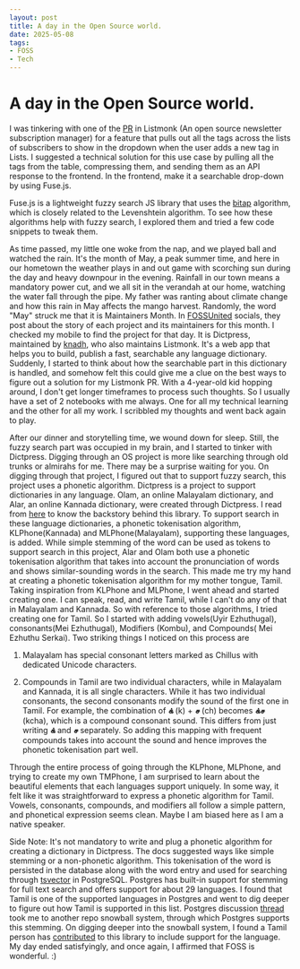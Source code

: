 ```yaml
---
layout: post
title: A day in the Open Source world.
date: 2025-05-08
tags:
- FOSS
- Tech
---
```


# A day in the Open Source world.

I was tinkering with one of the [PR](https://github.com/knadh/listmonk/issues/2234) in Listmonk (An open source newsletter subscription manager) for a feature that pulls out all the tags across the lists of subscribers to show in the dropdown when the user adds a new tag in Lists. I suggested a technical solution for this use case by pulling all the tags from the table, compressing them, and sending them as an API response to the frontend. In the frontend, make it a searchable drop-down by using Fuse.js.

Fuse.js is a lightweight fuzzy search JS library that uses the [bitap](https://en.wikipedia.org/wiki/Bitap_algorithm) algorithm, which is closely related to the Levenshtein algorithm. To see how these algorithms help with fuzzy search, I explored them and tried a few code snippets to tweak them.

As time passed, my little one woke from the nap, and we played ball and watched the rain. It's the month of May, a peak summer time, and here in our hometown the weather plays in and out game with scorching sun during the day and heavy downpour in the evening. Rainfall in our town means a mandatory power cut, and we all sit in the verandah at our home, watching the water fall through the pipe. My father was ranting about climate change and how this rain in May affects the mango harvest. Randomly, the word "May" struck me that it is Maintainers Month. In [FOSSUnited](https://fossunited.org/) socials, they post about the story of each project and its maintainers for this month. I checked my mobile to find the project for that day. It is Dictpress, maintained by [knadh](https://nadh.in/), who also maintains Listmonk. It's a web app that helps you to build, publish a fast, searchable any language dictionary. Suddenly, I started to think about how the searchable part in this dictionary is handled, and somehow felt this could give me a clue on the best ways to figure out a solution for my Listmonk PR. With a 4-year-old kid hopping around, I don't get longer timeframes to process such thoughts. So I usually have a set of 2 notebooks with me always. One for all my technical learning and the other for all my work. I scribbled my thoughts and went back again to play.

After our dinner and storytelling time, we wound down for sleep. Still, the fuzzy search part was occupied in my brain, and I started to tinker with Dictpress. Digging through an OS project is more like searching through old trunks or almirahs for me. There may be a surprise waiting for you. On digging through that project, I figured out that to support fuzzy search, this project uses a phonetic algorithm. Dictpress is a project to support dictionaries in any language. Olam, an online Malayalam dictionary, and Alar, an online Kannada dictionary, were created through Dictpress. I read from [here](https://zerodha.tech/blog/alar-the-making-of-an-open-source-dictionary/) to know the backstory behind this library. To support search in these language dictionaries, a phonetic tokenisation algorithm, KLPhone(Kannada) and MLPhone(Malayalam), supporting these languages, is added. While simple stemming of the word can be used as tokens to support search in this project, Alar and Olam both use a phonetic tokenisation algorithm that takes into account the pronunciation of words and shows similar-sounding words in the search. This made me try my hand at creating a phonetic tokenisation algorithm for my mother tongue, Tamil. Taking inspiration from KLPhone and MLPhone, I went ahead and started creating one. I can speak, read, and write Tamil, while I can't do any of that in Malayalam and Kannada. So with reference to those algorithms, I tried creating one for Tamil. So I started with adding vowels(Uyir Ezhuthugal), consonants(Mei Ezhuthugal), Modifiers (Kombu), and Compounds( Mei Ezhuthu Serkai). Two striking things I noticed on this process are

1. Malayalam has special consonant letters marked as Chillus with dedicated Unicode characters.

2. Compounds in Tamil are two individual characters, while in Malayalam and Kannada, it is all single characters. While it has two individual consonants, the second consonants modify the sound of the first one in Tamil. For example, the combination of **க்** (k) + **ச** (ch) becomes **க்‌ச** (kcha), which is a compound consonant sound. This differs from just writing **க்** and **ச** separately. So adding this mapping with frequent compounds takes into account the sound and hence improves the phonetic tokenisation part well.

Through the entire process of going through the KLPhone, MLPhone, and trying to create my own TMPhone, I am surprised to learn about the beautiful elements that each languages support uniquely. In some way, it felt like it was straightforward to express a phonetic algorithm for Tamil. Vowels, consonants, compounds, and modifiers all follow a simple pattern, and phonetical expression seems clean. Maybe I am biased here as I am a native speaker.

Side Note: It's not mandatory to write and plug a phonetic algorithm for creating a dictionary in Dictpress. The docs suggested ways like simple stemming or a non-phonetic algorithm. This tokenisation of the word is persisted in the database along with the word entry and used for searching through [tsvector](https://www.postgresql.org/docs/current/datatype-textsearch.html) in PostgreSQL. Postgres has built-in support for stemming for full text search and offers support for about 29 languages. I found that Tamil is one of the supported languages in Postgres and went to dig deeper to figure out how Tamil is supported in this list. Postgres discussion [thread](https://www.postgresql.org/message-id/20180925114506.GA14666@zakirov.localdomain) took me to another repo snowball system, through which Postgres supports this stemming. On digging deeper into the snowball system, I found a Tamil person has [contributed](https://github.com/snowballstem/snowball/pull/3) to this library to include support for the language. My day ended satisfyingly, and once again, I affirmed that FOSS is wonderful. :)
